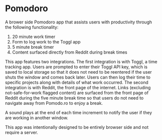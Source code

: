 # Pomodoro
A brower side Pomodoro app that assists users with productivity through the following functionality:

1. 20  minute work timer
2. Form to log work to the Toggl app
3. 5 minute break timer
4. Content surfaced directly from Reddit during break times

This app features two integrations. The first integration is with Toggl, a time tracking app. Users are prompted to enter their Toggl API key, which is saved to local storage so that it does not need to be reentered if the user shuts the window and comes back later. Users can then log their time to specific projects along with details of what work occurred. The second integration is with Reddit, the front page of the internet. Links (excluding not-safe-for-work flagged content) are surfaced from the front page of Reddit during the five minute break time so that users do not need to navigate away from Pomodo.ro to enjoy a break.

A sound plays at the end of each time increment to notify the user if they are working in another window.

This app was intentionally designed to be entirely browser side and not require a server.
